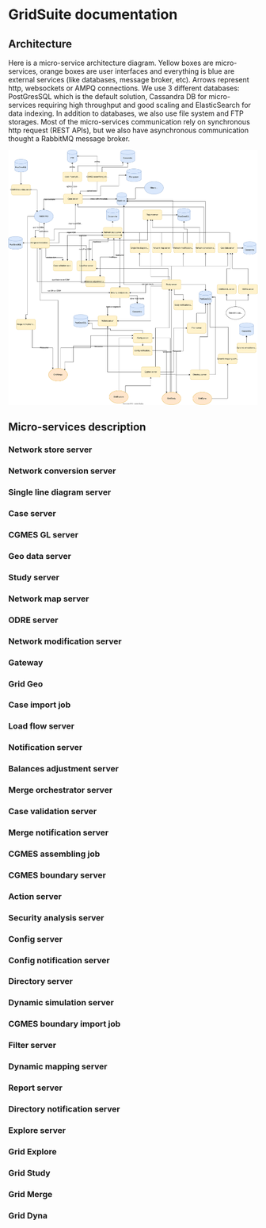 # GridSuite documentation

## Architecture

Here is a micro-service architecture diagram. Yellow boxes are micro-services, orange boxes are user interfaces and everything is blue are external services (like databases, message broker, etc). Arrows represent http, websockets or AMPQ connections. We use 3 different databases: PostGresSQL which is the default solution, Cassandra DB for micro-services requiring high throughput and good scaling and ElasticSearch for data indexing. In addition to databases, we also use file system and FTP storages. Most of the micro-services communication rely on synchronous http request (REST APIs), but we also have asynchronous communication thought a RabbitMQ message broker. 



![gridsuite_architecture.drawio](diagrams/gridsuite_architecture.svg)

## Micro-services description

### Network store server

### Network conversion server

### Single line diagram server

### Case server

### CGMES GL server

### Geo data server

### Study server

### Network map server

### ODRE server

### Network modification server

### Gateway

### Grid Geo

### Case import job

### Load flow server

### Notification server

###  Balances adjustment server

### Merge orchestrator server

### Case validation server

### Merge notification server

### CGMES assembling job

### CGMES boundary server

### Action server

### Security analysis server

### Config server

### Config notification server

### Directory server

### Dynamic simulation server

### CGMES boundary import job

### Filter server

### Dynamic mapping server

### Report server

### Directory notification server

### Explore server

###  Grid Explore

### Grid Study

### Grid Merge

### Grid Dyna
